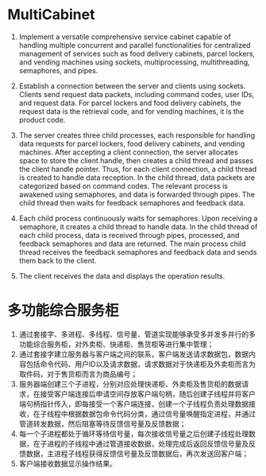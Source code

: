 # MultiCabinet
1. Implement a versatile comprehensive service cabinet capable of handling multiple concurrent and parallel functionalities for centralized management of services such as food delivery cabinets, parcel lockers, and vending machines using sockets, multiprocessing, multithreading, semaphores, and pipes.

2. Establish a connection between the server and clients using sockets. Clients send request data packets, including command codes, user IDs, and request data. For parcel lockers and food delivery cabinets, the request data is the retrieval code, and for vending machines, it is the product code.

3. The server creates three child processes, each responsible for handling data requests for parcel lockers, food delivery cabinets, and vending machines. After accepting a client connection, the server allocates space to store the client handle, then creates a child thread and passes the client handle pointer. Thus, for each client connection, a child thread is created to handle data reception. In the child thread, data packets are categorized based on command codes. The relevant process is awakened using semaphores, and data is forwarded through pipes. The child thread then waits for feedback semaphores and feedback data.

4. Each child process continuously waits for semaphores. Upon receiving a semaphore, it creates a child thread to handle data. In the child thread of each child process, data is received through pipes, processed, and feedback semaphores and data are returned. The main process child thread receives the feedback semaphores and feedback data and sends them back to the client.

5. The client receives the data and displays the operation results.


# 多功能综合服务柜

1. 通过套接字、多进程、多线程、信号量、管道实现能够承受多并发多并行的多功能综合服务柜，对外卖柜、快递柜、售货柜等进行集中管理；
2. 通过套接字建立服务器与客户端之间的联系，客户端发送请求数据包，数据内容包括命令代码、用户ID以及请求数据，请求数据对于快递柜及外卖柜而言为取件码，对于售货柜而言为商品编号；
3. 服务器端创建三个子进程，分别对应处理快递柜、外卖柜及售货柜的数据请求，在接受客户端连接后申请空间存放客户端句柄，随后创建子线程并将客户端句柄指针传入，即每接受一个客户端连接，创建一个子线程负责处理数据接收，在子线程中根据数据包命令代码分类，通过信号量唤醒指定进程，并通过管道转发数据，然后阻塞等待反馈信号量及反馈数据；
4. 每一个子进程都处于循环等待信号量，每次接收信号量之后创建子线程处理数据，在子进程的子线程中通过管道接收数据，处理完成后返回反馈信号量及反馈数据，主进程子线程获得反馈信号量及反馈数据后，再次发送回客户端；
5. 客户端接收数据显示操作结果。


